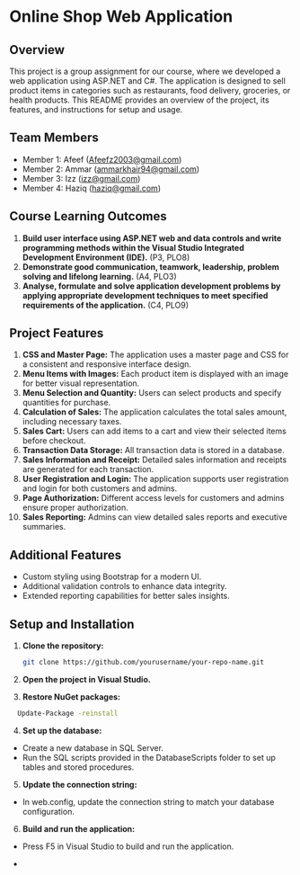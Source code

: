 # Online Shop Web Application

## Overview
This project is a group assignment for our course, where we developed a web application using ASP.NET and C#. The application is designed to sell product items in categories such as restaurants, food delivery, groceries, or health products. This README provides an overview of the project, its features, and instructions for setup and usage.

## Team Members
- Member 1: Afeef (Afeefz2003@gmail.com)
- Member 2: Ammar (ammarkhair94@gmail.com)
- Member 3: Izz (izz@gmail.com)
- Member 4: Haziq (haziq@gmail.com)

## Course Learning Outcomes
1. **Build user interface using ASP.NET web and data controls and write programming methods within the Visual Studio Integrated Development Environment (IDE).** (P3, PLO8)
2. **Demonstrate good communication, teamwork, leadership, problem solving and lifelong learning.** (A4, PLO3)
3. **Analyse, formulate and solve application development problems by applying appropriate development techniques to meet specified requirements of the application.** (C4, PLO9)

## Project Features
1. **CSS and Master Page:** The application uses a master page and CSS for a consistent and responsive interface design.
2. **Menu Items with Images:** Each product item is displayed with an image for better visual representation.
3. **Menu Selection and Quantity:** Users can select products and specify quantities for purchase.
4. **Calculation of Sales:** The application calculates the total sales amount, including necessary taxes.
5. **Sales Cart:** Users can add items to a cart and view their selected items before checkout.
6. **Transaction Data Storage:** All transaction data is stored in a database.
7. **Sales Information and Receipt:** Detailed sales information and receipts are generated for each transaction.
8. **User Registration and Login:** The application supports user registration and login for both customers and admins.
9. **Page Authorization:** Different access levels for customers and admins ensure proper authorization.
10. **Sales Reporting:** Admins can view detailed sales reports and executive summaries.

## Additional Features
- Custom styling using Bootstrap for a modern UI.
- Additional validation controls to enhance data integrity.
- Extended reporting capabilities for better sales insights.

## Setup and Installation
1. **Clone the repository:**
   ```bash
   git clone https://github.com/yourusername/your-repo-name.git

2. **Open the project in Visual Studio.**

3. **Restore NuGet packages:**
 ```bash
   Update-Package -reinstall
```
4. **Set up the database:**
- Create a new database in SQL Server.
- Run the SQL scripts provided in the DatabaseScripts folder to set up tables and stored procedures.

5. **Update the connection string:**
- In web.config, update the connection string to match your database configuration.

6. **Build and run the application:**
- Press F5 in Visual Studio to build and run the application.

- 

